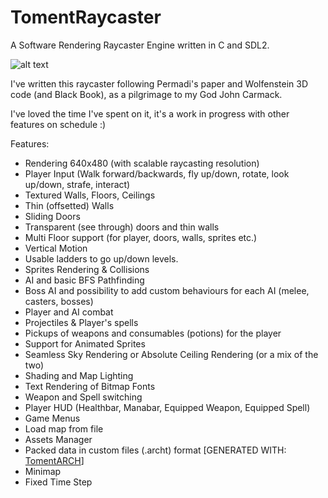 # TomentRaycaster
A Software Rendering Raycaster Engine written in C and SDL2.

![alt text](https://i.imgur.com/0YlbTOA.png)

I've written this raycaster following Permadi's paper and Wolfenstein 3D code (and Black Book), as a pilgrimage to my God John Carmack.

I've loved the time I've spent on it, it's a work in progress with other features on schedule :)

Features:
- Rendering 640x480 (with scalable raycasting resolution) 
- Player Input (Walk forward/backwards, fly up/down, rotate, look up/down, strafe, interact)
- Textured Walls, Floors, Ceilings
- Thin (offsetted) Walls
- Sliding Doors
- Transparent (see through) doors and thin walls
- Multi Floor support (for player, doors, walls, sprites etc.)
- Vertical Motion
- Usable ladders to go up/down levels.
- Sprites Rendering & Collisions
- AI and basic BFS Pathfinding
- Boss AI and possibility to add custom behaviours for each AI (melee, casters, bosses)
- Player and AI combat
- Projectiles & Player's spells
- Pickups of weapons and consumables (potions) for the player
- Support for Animated Sprites
- Seamless Sky Rendering or Absolute Ceiling Rendering (or a mix of the two)
- Shading and Map Lighting
- Text Rendering of Bitmap Fonts
- Weapon and Spell switching
- Player HUD (Healthbar, Manabar, Equipped Weapon, Equipped Spell)
- Game Menus
- Load map from file
- Assets Manager
- Packed data in custom files (.archt) format [GENERATED WITH: [TomentARCH](https://github.com/silvematt/TomentARCH)]
- Minimap
- Fixed Time Step
